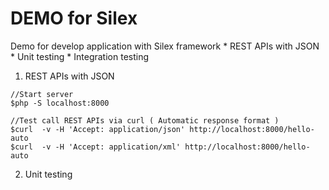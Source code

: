 DEMO for Silex
==============

Demo for develop application with Silex framework
	* REST APIs with JSON
	* Unit testing
	* Integration testing


1. REST APIs with JSON

```
//Start server
$php -S localhost:8000   

//Test call REST APIs via curl ( Automatic response format )
$curl  -v -H 'Accept: application/json' http://localhost:8000/hello-auto
$curl  -v -H 'Accept: application/xml' http://localhost:8000/hello-auto
```

2. Unit testing
